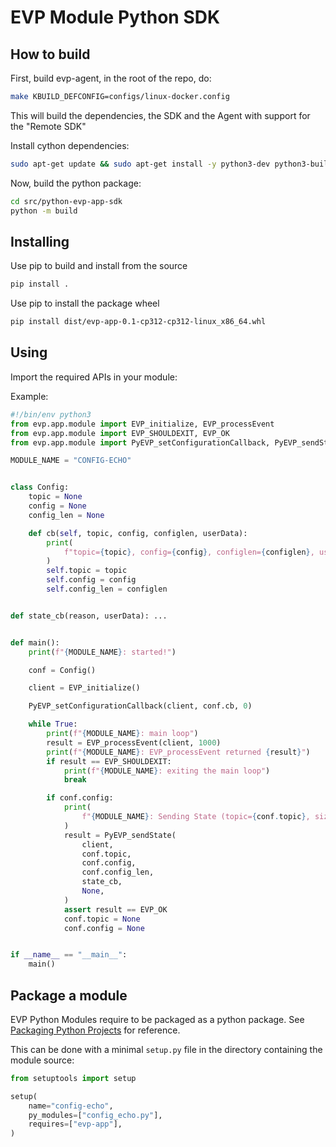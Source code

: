 <!--
SPDX-FileCopyrightText: 2023-2024 Sony Semiconductor Solutions Corporation

SPDX-License-Identifier: Apache-2.0
-->

# EVP Module Python SDK

## How to build

First, build evp-agent, in the root of the repo, do:

```bash
make KBUILD_DEFCONFIG=configs/linux-docker.config
```

This will build the dependencies, the SDK and the Agent with support for the "Remote SDK"

Install cython dependencies:

```bash
sudo apt-get update && sudo apt-get install -y python3-dev python3-build
```

Now, build the python package:

```bash
cd src/python-evp-app-sdk
python -m build
```

## Installing

Use pip to build and install from the source

```bash
pip install .
```

Use pip to install the package wheel

```bash
pip install dist/evp-app-0.1-cp312-cp312-linux_x86_64.whl
```

## Using

Import the required APIs in your module:

Example:

```py
#!/bin/env python3
from evp.app.module import EVP_initialize, EVP_processEvent
from evp.app.module import EVP_SHOULDEXIT, EVP_OK
from evp.app.module import PyEVP_setConfigurationCallback, PyEVP_sendState

MODULE_NAME = "CONFIG-ECHO"


class Config:
    topic = None
    config = None
    config_len = None

    def cb(self, topic, config, configlen, userData):
        print(
            f"topic={topic}, config={config}, configlen={configlen}, userData={userData}"
        )
        self.topic = topic
        self.config = config
        self.config_len = configlen


def state_cb(reason, userData): ...


def main():
    print(f"{MODULE_NAME}: started!")

    conf = Config()

    client = EVP_initialize()

    PyEVP_setConfigurationCallback(client, conf.cb, 0)

    while True:
        print(f"{MODULE_NAME}: main loop")
        result = EVP_processEvent(client, 1000)
        print(f"{MODULE_NAME}: EVP_processEvent returned {result}")
        if result == EVP_SHOULDEXIT:
            print(f"{MODULE_NAME}: exiting the main loop")
            break

        if conf.config:
            print(
                f"{MODULE_NAME}: Sending State (topic={conf.topic}, size={len(conf.topic)})"
            )
            result = PyEVP_sendState(
                client,
                conf.topic,
                conf.config,
                conf.config_len,
                state_cb,
                None,
            )
            assert result == EVP_OK
            conf.topic = None
            conf.config = None


if __name__ == "__main__":
    main()
```

## Package a module

EVP Python Modules require to be packaged as a python package.
See [Packaging Python Projects](https://packaging.python.org/en/latest/tutorials/packaging-projects/) for reference.

This can be done with a minimal `setup.py` file
in the directory containing the module source:

```py
from setuptools import setup

setup(
    name="config-echo",
    py_modules=["config_echo.py"],
    requires=["evp-app"],
)
